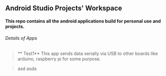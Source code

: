 ## Android Studio Projects' Workspace

#### This repo contains all the android applications build for personal use and projects.

###### Details of Apps
> ** Test1**
> This app sends data serially via USB to other boards like arduino, raspberry pi for some purpose.


>asd
>asda